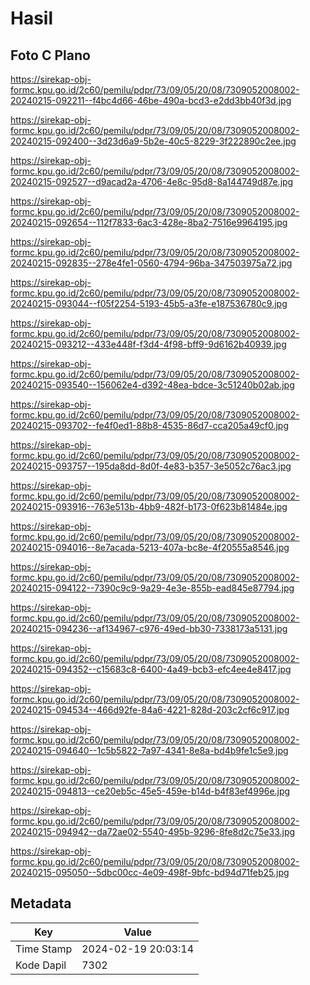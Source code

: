 # Hasil

## Foto C Plano

https://sirekap-obj-formc.kpu.go.id/2c60/pemilu/pdpr/73/09/05/20/08/7309052008002-20240215-092211--f4bc4d66-46be-490a-bcd3-e2dd3bb40f3d.jpg

https://sirekap-obj-formc.kpu.go.id/2c60/pemilu/pdpr/73/09/05/20/08/7309052008002-20240215-092400--3d23d6a9-5b2e-40c5-8229-3f222890c2ee.jpg

https://sirekap-obj-formc.kpu.go.id/2c60/pemilu/pdpr/73/09/05/20/08/7309052008002-20240215-092527--d9acad2a-4706-4e8c-95d8-8a144749d87e.jpg

https://sirekap-obj-formc.kpu.go.id/2c60/pemilu/pdpr/73/09/05/20/08/7309052008002-20240215-092654--112f7833-6ac3-428e-8ba2-7516e9964195.jpg

https://sirekap-obj-formc.kpu.go.id/2c60/pemilu/pdpr/73/09/05/20/08/7309052008002-20240215-092835--278e4fe1-0560-4794-96ba-347503975a72.jpg

https://sirekap-obj-formc.kpu.go.id/2c60/pemilu/pdpr/73/09/05/20/08/7309052008002-20240215-093044--f05f2254-5193-45b5-a3fe-e187536780c9.jpg

https://sirekap-obj-formc.kpu.go.id/2c60/pemilu/pdpr/73/09/05/20/08/7309052008002-20240215-093212--433e448f-f3d4-4f98-bff9-9d6162b40939.jpg

https://sirekap-obj-formc.kpu.go.id/2c60/pemilu/pdpr/73/09/05/20/08/7309052008002-20240215-093540--156062e4-d392-48ea-bdce-3c51240b02ab.jpg

https://sirekap-obj-formc.kpu.go.id/2c60/pemilu/pdpr/73/09/05/20/08/7309052008002-20240215-093702--fe4f0ed1-88b8-4535-86d7-cca205a49cf0.jpg

https://sirekap-obj-formc.kpu.go.id/2c60/pemilu/pdpr/73/09/05/20/08/7309052008002-20240215-093757--195da8dd-8d0f-4e83-b357-3e5052c76ac3.jpg

https://sirekap-obj-formc.kpu.go.id/2c60/pemilu/pdpr/73/09/05/20/08/7309052008002-20240215-093916--763e513b-4bb9-482f-b173-0f623b81484e.jpg

https://sirekap-obj-formc.kpu.go.id/2c60/pemilu/pdpr/73/09/05/20/08/7309052008002-20240215-094016--8e7acada-5213-407a-bc8e-4f20555a8546.jpg

https://sirekap-obj-formc.kpu.go.id/2c60/pemilu/pdpr/73/09/05/20/08/7309052008002-20240215-094122--7390c9c9-9a29-4e3e-855b-ead845e87794.jpg

https://sirekap-obj-formc.kpu.go.id/2c60/pemilu/pdpr/73/09/05/20/08/7309052008002-20240215-094236--af134967-c976-49ed-bb30-7338173a5131.jpg

https://sirekap-obj-formc.kpu.go.id/2c60/pemilu/pdpr/73/09/05/20/08/7309052008002-20240215-094352--c15683c8-6400-4a49-bcb3-efc4ee4e8417.jpg

https://sirekap-obj-formc.kpu.go.id/2c60/pemilu/pdpr/73/09/05/20/08/7309052008002-20240215-094534--466d92fe-84a6-4221-828d-203c2cf6c917.jpg

https://sirekap-obj-formc.kpu.go.id/2c60/pemilu/pdpr/73/09/05/20/08/7309052008002-20240215-094640--1c5b5822-7a97-4341-8e8a-bd4b9fe1c5e9.jpg

https://sirekap-obj-formc.kpu.go.id/2c60/pemilu/pdpr/73/09/05/20/08/7309052008002-20240215-094813--ce20eb5c-45e5-459e-b14d-b4f83ef4996e.jpg

https://sirekap-obj-formc.kpu.go.id/2c60/pemilu/pdpr/73/09/05/20/08/7309052008002-20240215-094942--da72ae02-5540-495b-9296-8fe8d2c75e33.jpg

https://sirekap-obj-formc.kpu.go.id/2c60/pemilu/pdpr/73/09/05/20/08/7309052008002-20240215-095050--5dbc00cc-4e09-498f-9bfc-bd94d71feb25.jpg


## Metadata

| Key        | Value               |
| ---------- | ------------------- |
| Time Stamp | 2024-02-19 20:03:14 |
| Kode Dapil | 7302                |



